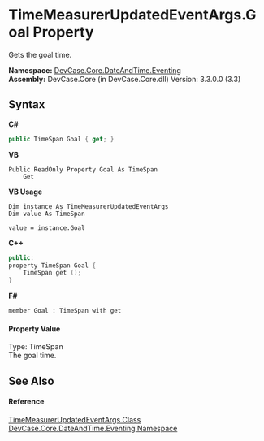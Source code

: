 # TimeMeasurerUpdatedEventArgs.Goal Property 
 

Gets the goal time.

**Namespace:**&nbsp;<a href="N_DevCase_Core_DateAndTime_Eventing">DevCase.Core.DateAndTime.Eventing</a><br />**Assembly:**&nbsp;DevCase.Core (in DevCase.Core.dll) Version: 3.3.0.0 (3.3)

## Syntax

**C#**<br />
``` C#
public TimeSpan Goal { get; }
```

**VB**<br />
``` VB
Public ReadOnly Property Goal As TimeSpan
	Get
```

**VB Usage**<br />
``` VB Usage
Dim instance As TimeMeasurerUpdatedEventArgs
Dim value As TimeSpan

value = instance.Goal

```

**C++**<br />
``` C++
public:
property TimeSpan Goal {
	TimeSpan get ();
}
```

**F#**<br />
``` F#
member Goal : TimeSpan with get

```


#### Property Value
Type: TimeSpan<br />The goal time.

## See Also


#### Reference
<a href="T_DevCase_Core_DateAndTime_Eventing_TimeMeasurerUpdatedEventArgs">TimeMeasurerUpdatedEventArgs Class</a><br /><a href="N_DevCase_Core_DateAndTime_Eventing">DevCase.Core.DateAndTime.Eventing Namespace</a><br />